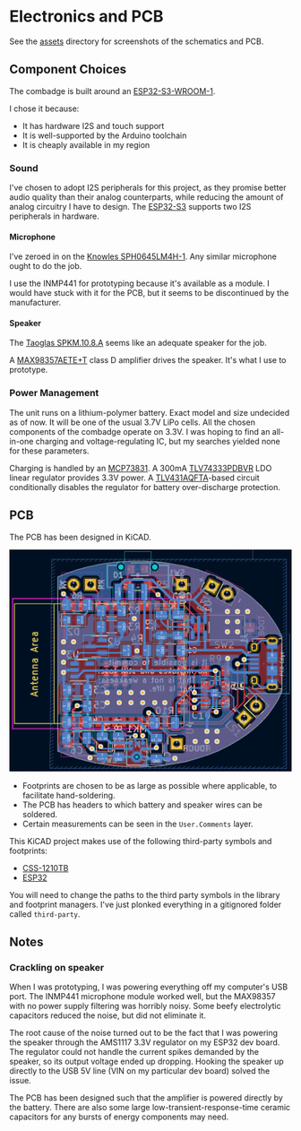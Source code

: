 # Electronics and PCB

See the [assets](assets) directory for screenshots of the schematics and PCB.

## Component Choices

The combadge is built around an [ESP32-S3-WROOM-1](https://www.espressif.com/en/support/download/documents/modules?keys=&field_type_tid%5B%5D=838).

I chose it because:

- It has hardware I2S and touch support
- It is well-supported by the Arduino toolchain
- It is cheaply available in my region

### Sound

I've chosen to adopt I2S peripherals for this project, as they promise better audio quality than their analog counterparts, while reducing the amount of analog circuitry I have to design.
The [ESP32-S3](https://docs.espressif.com/projects/esp-idf/en/latest/esp32s3/api-reference/peripherals/i2s.html) supports two I2S peripherals in hardware.

#### Microphone

I've zeroed in on the [Knowles SPH0645LM4H-1](https://www.knowles.com/docs/default-source/default-document-library/sph0645lm4h-1-datasheet.pdf?Status=Master&sfvrsn=751076b1_2).
Any similar microphone ought to do the job.

I use the INMP441 for prototyping because it's available as a module. I would have stuck with it for the PCB, but it seems to be discontinued by the manufacturer.

#### Speaker

The [Taoglas SPKM.10.8.A](https://www.taoglas.com/product/10-mm-round-miniature-speaker-500mw/) seems like an adequate speaker for the job.

A [MAX98357AETE+T](https://www.analog.com/en/products/max98357a.html#product-overview) class D amplifier drives the speaker.
It's what I use to prototype.

### Power Management

The unit runs on a lithium-polymer battery. Exact model and size undecided as of now. It will be one of the usual 3.7V LiPo cells.
All the chosen components of the combadge operate on 3.3V. I was hoping to find an all-in-one charging and voltage-regulating IC, but my searches yielded none for these parameters.

Charging is handled by an [MCP73831](https://www.microchip.com/en-us/product/MCP73831).
A 300mA [TLV74333PDBVR](https://www.ti.com/product/TLV743P/part-details/TLV74333PDBVR) LDO linear regulator provides 3.3V power.
A [TLV431AQFTA](https://www.diodes.com/assets/Datasheets/TLV431Q.pdf)-based circuit conditionally disables the regulator for battery over-discharge protection.

## PCB

The PCB has been designed in KiCAD.

![PCB](assets/pcb.png)

- Footprints are chosen to be as large as possible where applicable, to facilitate hand-soldering.
- The PCB has headers to which battery and speaker wires can be soldered.
- Certain measurements can be seen in the `User.Comments` layer.

This KiCAD project makes use of the following third-party symbols and footprints:

- [CSS-1210TB](https://app.ultralibrarian.com/details/711a64f8-0773-11ed-b159-0a34d6323d74/Nidec-Copal-Electronics/CSS-1210TB?uid=38990419&exports=KiCAD&open=exports)
- [ESP32](https://github.com/espressif/kicad-libraries)

You will need to change the paths to the third party symbols in the library and footprint managers. I've just plonked everything in a gitignored folder called `third-party`.

## Notes

### Crackling on speaker

When I was prototyping, I was powering everything off my computer's USB port. The INMP441 microphone module worked well, but the MAX98357 with no power supply filtering was horribly noisy.
Some beefy electrolytic capacitors reduced the noise, but did not eliminate it.

The root cause of the noise turned out to be the fact that I was powering the speaker through the AMS1117 3.3V regulator on my ESP32 dev board.
The regulator could not handle the current spikes demanded by the speaker, so its output voltage ended up dropping.
Hooking the speaker up directly to the USB 5V line (VIN on my particular dev board) solved the issue.

The PCB has been designed such that the amplifier is powered directly by the battery.
There are also some large low-transient-response-time ceramic capacitors for any bursts of energy components may need.
